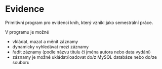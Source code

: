 Evidence
========

Primitivní program pro evidenci knih, který vznikl jako semestrální práce.

V programu je možné

- vkládat, mazat a měnit záznamy
- dynamicky vyhledávat mezi záznamy
- řadit záznamy (podle názvu titulu či jména autora nebo data vydání)
- záznamy je možné ukládat/loadovat do/z MySQL databáze nebo do/ze souboru


